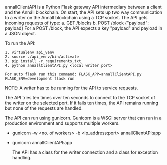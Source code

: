 annallClientAPI is a Python Flask gateway API intermediary between a client and the Annáll blockchain. On start, the API sets up two way communication to a writer on the Annáll blockchain using a TCP socket.
The API gets incoming requests of type:
a. GET /blocks
b. POST /block {"payload": payload}
For a POST /block, the API expects a key "payload" and payload in a JSON object.

To run the API:

    1. virtualenv api_venv
    2. source ./api_venv/bin/activate
    3. pip install -r requirements.txt
    4. python annallClientAPI.py <local writer port>

    For auto flask run this command: FLASK_APP=annallClientAPI.py FLASK_ENV=development flask run

NOTE: A writer has to be running for the API to service requests.

The API tries ten times over ten seconds to connect to the TCP socket of the writer on the selected port. If it fails ten times, the API remains running but none of the requests are handled.

The API can run using gunicorn. Gunicorn is a WSGI server that can run in a production environment and supports multiple workers.

- gunicorn -w <no. of workers> -b <ip_address:port> annallClientAPI:app
- gunicorn annallClientAPI:app

  The API has a class for the writer connection and a class for exception handling.

